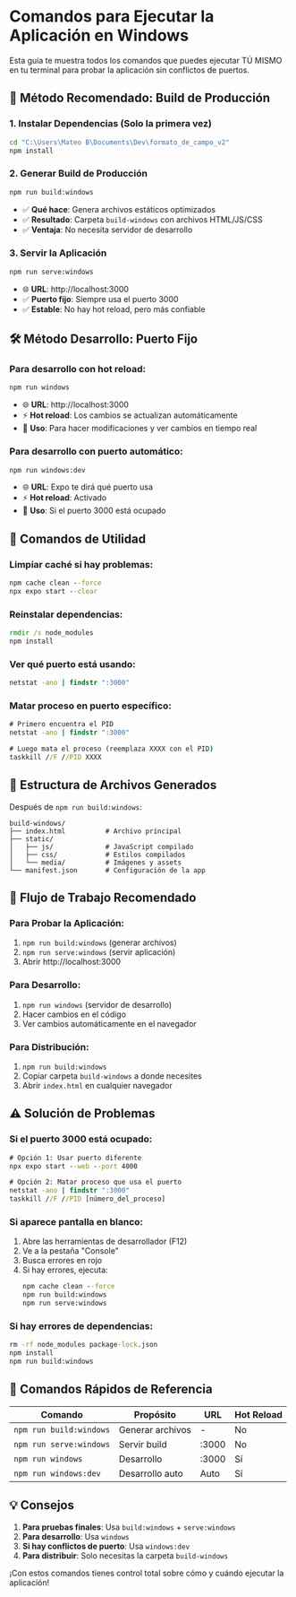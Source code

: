 # Comandos para Ejecutar la Aplicación en Windows

Esta guía te muestra todos los comandos que puedes ejecutar TÚ MISMO en tu terminal para probar la aplicación sin conflictos de puertos.

## 🚀 Método Recomendado: Build de Producción

### 1. Instalar Dependencias (Solo la primera vez)
```cmd
cd "C:\Users\Mateo B\Documents\Dev\formato_de_campo_v2"
npm install
```

### 2. Generar Build de Producción
```cmd
npm run build:windows
```
- ✅ **Qué hace**: Genera archivos estáticos optimizados
- ✅ **Resultado**: Carpeta `build-windows` con archivos HTML/JS/CSS
- ✅ **Ventaja**: No necesita servidor de desarrollo

### 3. Servir la Aplicación
```cmd
npm run serve:windows
```
- 🌐 **URL**: http://localhost:3000
- ✅ **Puerto fijo**: Siempre usa el puerto 3000
- ✅ **Estable**: No hay hot reload, pero más confiable

## 🛠️ Método Desarrollo: Puerto Fijo

### Para desarrollo con hot reload:
```cmd
npm run windows
```
- 🌐 **URL**: http://localhost:3000
- ⚡ **Hot reload**: Los cambios se actualizan automáticamente
- 🔧 **Uso**: Para hacer modificaciones y ver cambios en tiempo real

### Para desarrollo con puerto automático:
```cmd
npm run windows:dev
```
- 🌐 **URL**: Expo te dirá qué puerto usa
- ⚡ **Hot reload**: Activado
- 🔧 **Uso**: Si el puerto 3000 está ocupado

## 🔧 Comandos de Utilidad

### Limpiar caché si hay problemas:
```cmd
npm cache clean --force
npx expo start --clear
```

### Reinstalar dependencias:
```cmd
rmdir /s node_modules
npm install
```

### Ver qué puerto está usando:
```cmd
netstat -ano | findstr ":3000"
```

### Matar proceso en puerto específico:
```cmd
# Primero encuentra el PID
netstat -ano | findstr ":3000"

# Luego mata el proceso (reemplaza XXXX con el PID)
taskkill //F //PID XXXX
```

## 📁 Estructura de Archivos Generados

Después de `npm run build:windows`:
```
build-windows/
├── index.html          # Archivo principal
├── static/
│   ├── js/             # JavaScript compilado
│   ├── css/            # Estilos compilados
│   └── media/          # Imágenes y assets
└── manifest.json       # Configuración de la app
```

## 🎯 Flujo de Trabajo Recomendado

### Para Probar la Aplicación:
1. `npm run build:windows` (generar archivos)
2. `npm run serve:windows` (servir aplicación)
3. Abrir http://localhost:3000

### Para Desarrollo:
1. `npm run windows` (servidor de desarrollo)
2. Hacer cambios en el código
3. Ver cambios automáticamente en el navegador

### Para Distribución:
1. `npm run build:windows`
2. Copiar carpeta `build-windows` a donde necesites
3. Abrir `index.html` en cualquier navegador

## ⚠️ Solución de Problemas

### Si el puerto 3000 está ocupado:
```cmd
# Opción 1: Usar puerto diferente
npx expo start --web --port 4000

# Opción 2: Matar proceso que usa el puerto
netstat -ano | findstr ":3000"
taskkill //F //PID [número_del_proceso]
```

### Si aparece pantalla en blanco:
1. Abre las herramientas de desarrollador (F12)
2. Ve a la pestaña "Console"
3. Busca errores en rojo
4. Si hay errores, ejecuta:
   ```cmd
   npm cache clean --force
   npm run build:windows
   npm run serve:windows
   ```

### Si hay errores de dependencias:
```cmd
rm -rf node_modules package-lock.json
npm install
npm run build:windows
```

## 🔄 Comandos Rápidos de Referencia

| Comando | Propósito | URL | Hot Reload |
|---------|-----------|-----|------------|
| `npm run build:windows` | Generar archivos | - | No |
| `npm run serve:windows` | Servir build | :3000 | No |
| `npm run windows` | Desarrollo | :3000 | Sí |
| `npm run windows:dev` | Desarrollo auto | Auto | Sí |

## 💡 Consejos

1. **Para pruebas finales**: Usa `build:windows` + `serve:windows`
2. **Para desarrollo**: Usa `windows`
3. **Si hay conflictos de puerto**: Usa `windows:dev`
4. **Para distribuir**: Solo necesitas la carpeta `build-windows`

¡Con estos comandos tienes control total sobre cómo y cuándo ejecutar la aplicación!